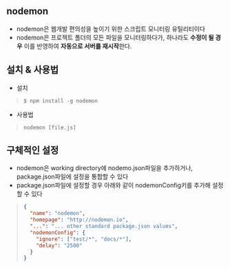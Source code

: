 ## nodemon

- nodemon은 웹개발 편의성을 높이기 위한 스크립트 모니터링 유틸리티이다
- nodemon은 프로젝트 폴더의 모든 파일을 모니터링하다가, 하나라도 **수정이 될 경우** 이를 반영하여 **자동으로 서버를 재시작**한다.

## 설치 & 사용법

- 설치

> `$ npm install -g nodemon`

- 사용법

> `nodemon [file.js]`



## 구체적인 설정

- nodemon은 working directory에 nodemo.json파일을 추가하거나, package.json파일에 설정을 통합할 수 있다
- package.json파일에 설정할 경우 아래와 같이 nodemonConfig키를 추가해 설정할 수 있다

> ```json
> {
>   "name": "nodemon",
>   "homepage": "http://nodemon.io",
>   "...": "... other standard package.json values",
>   "nodemonConfig": {
>     "ignore": ["test/*", "docs/*"],
>     "delay": "2500"
>   }
> }
> ```



